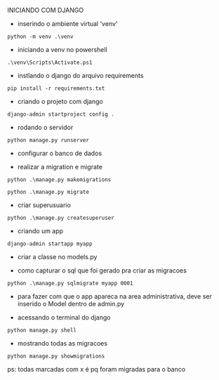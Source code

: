 INICIANDO COM DJANGO

- inserindo o ambiente virtual 'venv'

```
python -m venv .\venv
```

- iniciando a venv no powershell

```
.\venv\Scripts\Activate.ps1
```

- instlando o django do arquivo requirements

```
pip install -r requirements.txt
```

- criando o projeto com django

```
django-admin startproject config .
```

- rodando o servidor

```
python manage.py runserver
```

- configurar o banco de dados

- realizar a migration e migrate

```
python .\manage.py makemigrations
```

```
python .\manage.py migrate
```

- criar superusuario

```
python .\manage.py createsuperuser
```

- criando um app

```
django-admin startapp myapp
```

- criar a classe no models.py

- como capturar o sql que foi gerado pra criar as migracoes

```
python .\manage.py sqlmigrate myapp 0001
```

- para fazer com que o app apareca na area administrativa, deve ser inserido o Model
  dentro de admin.py

- acessando o terminal do django

```
python manage.py shell
```

- mostrando todas as migracoes

```
python manage.py showmigrations
```

ps: todas marcadas com x é pq foram migradas para o banco
